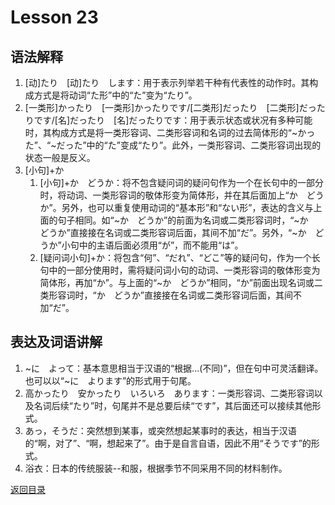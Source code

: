 # Lesson 23
## 语法解释
1. [动]たり　[动]たり　します：用于表示列举若干种有代表性的动作时。其构成方式是将动词“た形”中的“た”变为“たり”。
2. [一类形]かったり　[一类形]かったりです/[二类形]だったり　[二类形]だったりです/[名]だったり　[名]だったりです：用于表示状态或状况有多种可能时，其构成方式是将一类形容词、二类形容词和名词的过去简体形的“~かった”、“~だった”中的“た”变成“たり”。此外，一类形容词、二类形容词出现的状态一般是反义。
3. [小句]+か
	1. [小句]+か　どうか：将不包含疑问词的疑问句作为一个在长句中的一部分时，将动词、一类形容词的敬体形变为简体形，并在其后面加上“か　どうか”。另外，也可以重复使用动词的“基本形”和“ない形”，表达的含义与上面的句子相同。如“~か　どうか”的前面为名词或二类形容词时，“~か　どうか”直接接在名词或二类形容词后面，其间不加“だ”。另外，“~か　どうか”小句中的主语后面必须用“が”，而不能用“は”。
	2. [疑问词小句]+か：将包含“何”、“だれ”、“どこ”等的疑问句，作为一个长句中的一部分使用时，需将疑问词小句的动词、一类形容词的敬体形变为简体形，再加“か”。与上面的“~か　どうか”相同，“か”前面出现名词或二类形容词时，“か　どうか”直接接在名词或二类形容词后面，其间不加“だ”。

## 表达及词语讲解
1. ~に　よって：基本意思相当于汉语的“根据...(不同)”，但在句中可灵活翻译。也可以以“~に　よります”的形式用于句尾。
2. 高かったり　安かったり　いろいろ　あります：一类形容词、二类形容词以及名词后续“たり”时，句尾并不是总要后续“です”，其后面还可以接续其他形式。
3. あっ，そうだ：突然想到某事，或突然想起某事时的表达，相当于汉语的“啊，对了”、“啊，想起来了”。由于是自言自语，因此不用“そうです”的形式。
4. 浴衣：日本的传统服装--和服，根据季节不同采用不同的材料制作。

[返回目录](../../../../)
